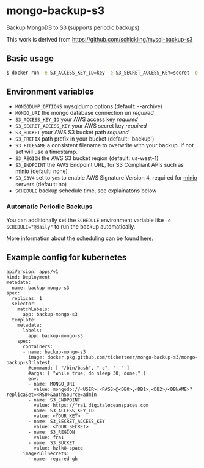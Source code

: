 # mongo-backup-s3

Backup MongoDB to S3 (supports periodic backups)

This work is derived from https://github.com/schickling/mysql-backup-s3
## Basic usage

```sh
$ docker run -e S3_ACCESS_KEY_ID=key -e S3_SECRET_ACCESS_KEY=secret -e S3_BUCKET=my-bucket -e S3_PREFIX=backup -e MONGO_URI=mongodb://<USER>:<PASSWORD>@mongodb-0.mongodb-headless.default.svc.cluster.local,mongodb-1.mongodb-headless.default.svc.cluster.local,mongodb-2.mongodb-headless.default.svc.cluster.local/admin?retryWrites=true&w=majority ticketteer/mongo-backup-s3
```

## Environment variables

- `MONGODUMP_OPTIONS` mysqldump options (default: --archive)
- `MONGO_URI` the mongo database connection uri *required*
- `S3_ACCESS_KEY_ID` your AWS access key *required*
- `S3_SECRET_ACCESS_KEY` your AWS secret key *required*
- `S3_BUCKET` your AWS S3 bucket path *required*
- `S3_PREFIX` path prefix in your bucket (default: 'backup')
- `S3_FILENAME` a consistent filename to overwrite with your backup.  If not set will use a timestamp.
- `S3_REGION` the AWS S3 bucket region (default: us-west-1)
- `S3_ENDPOINT` the AWS Endpoint URL, for S3 Compliant APIs such as [minio](https://minio.io) (default: none)
- `S3_S3V4` set to `yes` to enable AWS Signature Version 4, required for [minio](https://minio.io) servers (default: no)
- `SCHEDULE` backup schedule time, see explainatons below

### Automatic Periodic Backups

You can additionally set the `SCHEDULE` environment variable like `-e SCHEDULE="@daily"` to run the backup automatically.

More information about the scheduling can be found [here](http://godoc.org/github.com/robfig/cron#hdr-Predefined_schedules).

## Example config for kubernetes

```
apiVersion: apps/v1
kind: Deployment
metadata:
  name: backup-mongo-s3
spec:
  replicas: 1
  selector:
    matchLabels:
      app: backup-mongo-s3
  template:
    metadata:
      labels:
        app: backup-mongo-s3
    spec:
      containers:
      - name: backup-mongo-s3
        image: docker.pkg.github.com/ticketteer/mongo-backup-s3/mongo-backup-s3:latest
        #command: [ "/bin/bash", "-c", "--" ]
        #args: [ "while true; do sleep 30; done;" ]
        env:
        - name: MONGO_URI
          value: mongodb://<USER>:<PASS>@<DB0>,<DB1>,<DB2>/<DBNAME>?replicaSet=<RS0>&authSource=admin
        - name: S3_ENDPOINT
          value: https://fra1.digitaloceanspaces.com
        - name: S3_ACCESS_KEY_ID
          value: <YOUR_KEY>
        - name: S3_SECRET_ACCESS_KEY
          value: <YOUR_SECRET>
        - name: S3_REGION
          value: fra1
        - name: S3_BUCKET
          value: hzlk8-space
      imagePullSecrets:
        - name: regcred-gh
```